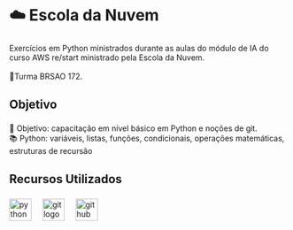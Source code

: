 <h1 align="left">☁️ Escola da Nuvem</h1>

###

<p align="left">Exercícios em Python ministrados durante as aulas do módulo de IA do curso AWS re/start ministrado pela Escola da Nuvem.<br><br>💠Turma BRSAO 172.</p>

###

<h2 align="left">Objetivo</h2>

###

<p align="left">🎯 Objetivo: capacitação em nível básico em Python e noções de git.<br>📚 Python: variáveis, listas, funções, condicionais, operações matemáticas, estruturas de recursão</p>

###

<h2 align="left">Recursos Utilizados</h2>

###

<div align="left">
  <img src="https://skillicons.dev/icons?i=py" height="40" alt="python logo"  />
  <img width="12" />
  <img src="https://skillicons.dev/icons?i=git" height="40" alt="git logo"  />
  <img width="12" />
  <img src="https://skillicons.dev/icons?i=github" height="40" alt="github logo"  />
</div>

###